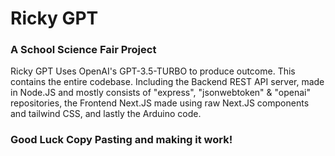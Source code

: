 # Ricky GPT
### A School Science Fair Project

Ricky GPT Uses OpenAI's GPT-3.5-TURBO to produce outcome. This contains the entire codebase. Including the Backend REST API server, made in Node.JS and mostly consists of "express", "jsonwebtoken" & "openai" repositories, the Frontend Next.JS made using raw Next.JS components and tailwind CSS, and lastly the Arduino code.

### Good Luck Copy Pasting and making it work!
